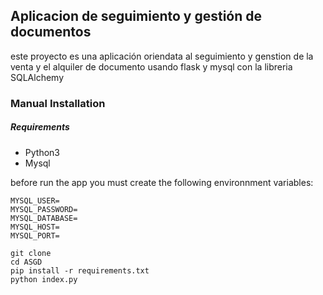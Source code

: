 ## Aplicacion de seguimiento y gestión de documentos

este proyecto es una aplicación oriendata al seguimiento y genstion de la venta y el alquiler de documento usando flask y mysql con la libreria SQLAlchemy

### Manual Installation

##### Requirements

* Python3
* Mysql

before run the app you must create the following environnment variables:

```
MYSQL_USER=
MYSQL_PASSWORD=
MYSQL_DATABASE=
MYSQL_HOST=
MYSQL_PORT=
```

```
git clone 
cd ASGD
pip install -r requirements.txt
python index.py
```
